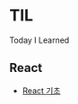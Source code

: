 # TIL

Today I Learned

## React

- [React 기초](https://github.com/HoseokNa/TIL/blob/master/React/React-basic.md)
